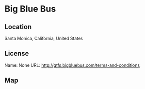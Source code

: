 # Big Blue Bus
    
## Location

Santa Monica, California, United States

## License

Name: None
URL: http://gtfs.bigbluebus.com/terms-and-conditions

## Map

<WorldMap topic="public-transport/rtfs-rt/Big_Blue_Bus/vehicle_positions/#" />
